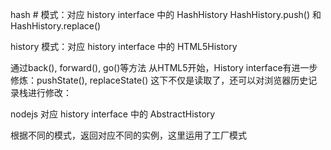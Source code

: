 hash # 模式：对应 history interface 中的 HashHistory
HashHistory.push() 和 HashHistory.replace()


history 模式：对应 history interface 中的 HTML5History

通过back(), forward(), go()等方法
从HTML5开始，History interface有进一步修炼：pushState(), replaceState() 
这下不仅是读取了，还可以对浏览器历史记录栈进行修改：


nodejs 对应 history interface 中的 AbstractHistory





根据不同的模式，返回对应不同的实例，这里运用了工厂模式

